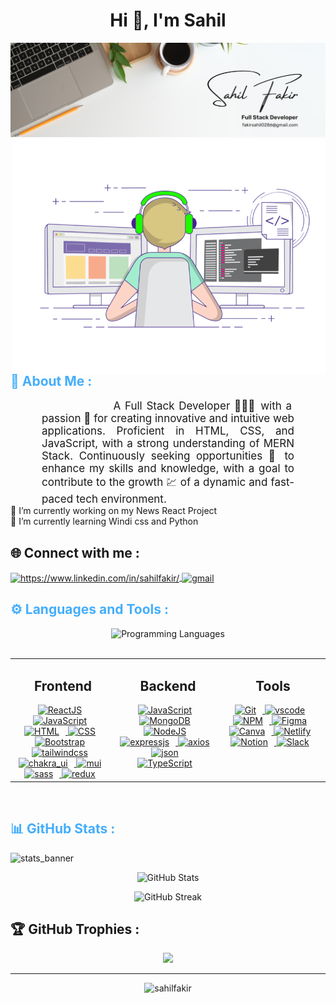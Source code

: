 <!-- Heading  -->
<h1 align="center">Hi 👋, I'm Sahil </h1>
 <img src="https://github.com/sahil0286/sahil0286/blob/main/Banner.png"/>

<img align="right" alt="Coding" width="500" src="https://github.com/sahil0286/sahil0286/blob/main/Coder.gif" />

<!-- About Me  -->
<h2 style="color: #44AEFB">💫 About Me :</h2>
<p align:"center" style="text-align: justify; margin: 0 50px; font-size: 17px;" >&nbsp;&nbsp;&nbsp;&nbsp;&nbsp;&nbsp;&nbsp;&nbsp;&nbsp;&nbsp;&nbsp;&nbsp;&nbsp;&nbsp;&nbsp;&nbsp;&nbsp;A Full Stack Developer 👨🏻‍💻 with a passion 💖 for creating innovative and intuitive web applications. Proficient in HTML, CSS, and JavaScript, with a strong understanding of MERN Stack. Continuously seeking opportunities 🤝 to enhance my skills and knowledge, with a goal to contribute to the growth 💹 of a dynamic and fast-paced tech environment.
<br>
</p> 
🔭 I’m currently working on my News React Project
<br>
🌱 I’m currently learning Windi css and Python 
<!-- <br> -->
<!-- 💬 Ask me about anything related to the MERN stack and related technologies -->
<!-- About Me  -->

<!-- Connect me  -->
## 🌐 Connect with me :
<p align="left">
    <a href="https://www.linkedin.com/in/sahilfakir/" target="blank">
        <img align="center" src="https://cdn.jsdelivr.net/gh/devicons/devicon/icons/linkedin/linkedin-original.svg" alt="https://www.linkedin.com/in/sahilfakir/" height="30" width="40" />
    </a>
    <a href="mailto:fakirsahil0286@gmail.com" target="_blank">
        <img align="center" src="https://user-images.githubusercontent.com/78341798/194531383-ddb2b774-5bb9-491c-b601-4a4a7d9792fb.svg" alt="gmail" width="40px"/>
    </a>
</p>
<!-- Connect me  -->
    
<!-- <br> -->
<!-- Languages and Tools -->
<h2 style="color: #44AEFB">⚙️ Languages and Tools :</h2>
<div align="center" style="display:block;">
    <img width="100px" alt="Programming Languages" src="https://user-images.githubusercontent.com/78341798/194531121-47b0119a-ce00-439d-b586-125f86acb098.png"/> 
</div>
<br>
<table><tr><td valign="top" width="33%">

<h2 align="center">Frontend</h2>
<div align="center">
    <a href="https://reactjs.org/" target="_blank" rel="noreferrer">
      <img  alt="ReactJS" height="50px" style="padding-right:10px;" src="https://cdn.jsdelivr.net/gh/devicons/devicon/icons/react/react-original.svg" />
    </a>
    <a href="https://developer.mozilla.org/en-US/docs/Web/JavaScript" target="_blank" rel="noreferrer">
      <img  alt="JavaScript" height="50px" style="padding-right:10px;" src="https://cdn.jsdelivr.net/gh/devicons/devicon/icons/javascript/javascript-plain.svg"/>
    </a>
    <a href="https://developer.mozilla.org/en-US/docs/Web/HTML" target="_blank" rel="noreferrer">
      <img  alt="HTML" height="50px" style="padding-right:10px;" src="https://cdn.jsdelivr.net/gh/devicons/devicon/icons/html5/html5-original.svg"/>
    </a>
    <a href="https://developer.mozilla.org/en-US/docs/Web/CSS" target="_blank" rel="noreferrer">
      <img  alt="CSS" height="50px" style="padding-right:10px;" src="https://cdn.jsdelivr.net/gh/devicons/devicon/icons/css3/css3-original.svg"/>
    </a>
    <a href="https://getbootstrap.com/" target="_blank" rel="noreferrer">
      <img  alt="Bootstrap" height="50px" style="padding-right:10px;" src="https://cdn.jsdelivr.net/gh/devicons/devicon/icons/bootstrap/bootstrap-original.svg"/>
    </a>  
    <a href="https://www.tailwindcss.com/" target="_blank">
      <img alt="tailwindcss" style="padding-right:10px;" src="https://profilinator.rishav.dev/skills-assets/tailwindcss.svg" alt="Tailwind CSS" height="50" />
    </a>  
    <a href="https://chakra-ui.com/" target="_blank">
      <img alt="chakra_ui" style="padding-right:10px;" src="https://profilinator.rishav.dev/skills-assets/chakraui.png" alt="Chakra UI" height="50" />
    </a>  
    <a href="https://mui.com/" target="_blank">
      <img alt="mui" style="padding-right:10px;" src="https://profilinator.rishav.dev/skills-assets/mui.png" alt="Material UI" height="50" />
    </a>
    <a href="https://sass-lang.com/" target="_blank">
        <img alt="sass" style="padding-right:10px;" src="https://profilinator.rishav.dev/skills-assets/sass-original.svg" alt="Sass" height="50" />
    </a>
    <a href="https://redux.js.org/" target="_blank">
        <img alt="redux" style="padding-right:10px;" src="https://profilinator.rishav.dev/skills-assets/redux-original.svg" alt="Redux" height="50" />
    </a>
    </div>
    </td><td valign="top" width="33%">



<h2 align="center">Backend</h2>
<div align="center">  
    <a href="https://developer.mozilla.org/en-US/docs/Web/JavaScript" target="_blank" rel="noreferrer">
      <img  alt="JavaScript" height="50px" style="padding-right:10px;" src="https://cdn.jsdelivr.net/gh/devicons/devicon/icons/javascript/javascript-plain.svg"/>
    </a>  
    <a href="https://www.mongodb.com/" target="_blank" rel="noreferrer">
      <img  alt="MongoDB" height="50px" style="padding-right:10px;" src="https://cdn.jsdelivr.net/gh/devicons/devicon/icons/mongodb/mongodb-original.svg"/>
    </a> 
    <a href="https://nodejs.org/en/" target="_blank" rel="noreferrer">
      <img  alt="NodeJS" height="50px" style="padding-right:10px;" src="https://cdn.jsdelivr.net/gh/devicons/devicon/icons/nodejs/nodejs-original.svg"/>
    </a>
    <a href="https://expressjs.com/" target="_blank">
       <img alt="expressjs" height="50" style="padding-right:10px;" src="https://user-images.githubusercontent.com/119412630/236661548-c15b6aa9-e4dc-4d2d-bbf9-eb3f772ffbc8.png" />
    </a>
 <a href="https://axios-http.com/" target="_blank" rel="noreferrer">
      <img  alt="axios" height="50px" style="padding-right:10px;" src="https://user-images.githubusercontent.com/119412630/236660897-728ce24b-a7fc-4cd4-b3ef-b696950ad8c3.png"/>
  </a>
 <a href="https://www.json.org/" target="_blank" rel="noreferrer">
      <img  alt="json" height="50px" style="padding-right:10px;" src="https://user-images.githubusercontent.com/119412630/236660942-1d65ed70-d16c-4d56-85ad-f3d85cd2e67e.svg"/>
  </a>
 <a href="https://www.typescriptlang.org/" target="_blank">
       <img alt="TypeScript" height="50" style="padding-right:10px;" src="https://profilinator.rishav.dev/skills-assets/typescript-original.svg" />
    </a>
</div>

</td><td valign="top" width="33%">



<h2 align="center">Tools</h2>
<div align="center">
    <a href="https://git-scm.com/" target="_blank" rel="noreferrer">
      <img  alt="Git" height="50px" style="padding-right:10px;" src="https://cdn.jsdelivr.net/gh/devicons/devicon/icons/git/git-original.svg"/>
  </a>
  <a href="https://code.visualstudio.com/" target="_blank" rel="noreferrer">
      <img  alt="vscode" height="50px" style="padding-right:10px;"src="https://cdn.jsdelivr.net/gh/devicons/devicon/icons/vscode/vscode-original.svg"/>
  </a>
  <a href="https://www.npmjs.com/" target="_blank" rel="noreferrer">
      <img  alt="NPM" height="50px" style="padding-right:10px;" src="https://cdn.jsdelivr.net/gh/devicons/devicon/icons/npm/npm-original-wordmark.svg"/>
  </a>
  <a href="https://www.figma.com/" target="_blank" rel="noreferrer">
      <img  alt="Figma" height="50px" style="padding-right:10px;" src="https://cdn.jsdelivr.net/gh/devicons/devicon/icons/figma/figma-original.svg"/> 
  </a>
  <a href="https://www.canva.com/" target="_blank" rel="noreferrer">
      <img  alt="Canva" height="50px" style="padding-right:10px;" src="https://cdn.jsdelivr.net/gh/devicons/devicon/icons/canva/canva-original.svg"/> 
  </a>
 <a href="https://www.netlify.com/" target="_blank" rel="noreferrer">
      <img  alt="Netlify" height="50px" style="padding-right:10px;" src="https://user-images.githubusercontent.com/119412630/236117936-71981312-f4d3-4ca9-8e9a-ea5c8c97b819.svg"/> 
  </a>
 <a href="https://www.notion.so/" target="_blank" rel="noreferrer">
      <img  alt="Notion" height="50px" style="padding-right:10px;" src="https://user-images.githubusercontent.com/119412630/236118138-352e8a81-3226-49b7-a598-0875a406cdeb.svg"/> 
  </a>
  <a href="https://slack.com/" target="_blank" rel="noreferrer">
      <img  alt="Slack" height="50px" style="padding-right:10px;" src="https://cdn.jsdelivr.net/gh/devicons/devicon/icons/slack/slack-original.svg"/> 
  </a>
</div>

</td></tr></table>  

<br/>  
<!-- Languages and Tools -->

<!-- Statistics -->
<h2 style="color: #44AEFB">📊 GitHub Stats :</h2>

![stats_banner](https://github.com/sahil0286/sahil0286/blob/main/Stats.gif)

<!-- Begin Stats Cards -->
<!-- Resources:  -->
<!-- Github & Languages Stats: https://github.com/anuraghazra/github-readme-stats --> 
<!-- Streak Stats: https://github.com/denvercoder1/github-readme-streak-stats -->
<div class="stats" align="center">

![GitHub Stats](https://github-readme-stats.vercel.app/api?username=sahil0286&hide=stars&count_private=true&show_icons=true&theme=algolia&border_radius=20)

![GitHub Streak](https://streak-stats.demolab.com?user=sahil0286&count_private=true&theme=algolia&border_radius=20)

<!-- compact programming languages layout -->
<!-- ![Most Used Languages](https://github-readme-stats.vercel.app/api/top-langs/?username=sahil0286&layout=compact&show_icons=true&theme=algolia&border_radius=20) -->
</div>
<!-- Statistics -->

<!-- GitHub Trophies -->
## 🏆 GitHub Trophies :
<div class="trophy" align="center">
 
![](https://github-profile-trophy.vercel.app/?username=sahil0286&theme=discord&no-frame=false&no-bg=false&margin-w=4)

</div>
 
---


<!-- GitHub Trophies -->
<!-- Begin Footer -->
<!-- Profile View  -->
<p align="center"> <img src="https://komarev.com/ghpvc/?username=sahil0286&label=Profile%20views&color=0e75b6&style=flat" alt="sahilfakir" /> </p>
<!-- Profile View  -->


<!-- Icons Resources -->
<!-- https://devicon.dev/ -->
<!-- End Footer -->

<!-- 
🔗 Links 🔗
- My Github Portfolio Page:
https://github.com/ProgrammingGym
- My Github README Code:
https://raw.githubusercontent.com/Pro...
- Youtube Cards:
https://github.com/DenverCoder1/githu...
- Youtube Buttons / Badges :
https://github.com/DenverCoder1/custo...
- Github & Languages Stats Cards:
https://github.com/anuraghazra/github...
- Streak Stats Card:
https://github.com/denvercoder1/githu...
- README Web App Generator 1:
https://rahuldkjain.github.io/gh-prof...
- README Web App Generator 2:
https://arturssmirnovs.github.io/gith...
- SVG Icons Resource1:
https://devicon.dev/
- SVG Icons Resource2:
https://cdn.jsdelivr.net/npm/simple-i...
- SVG Icons Resource3:
https://www.svgrepo.com/
-->
